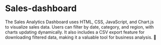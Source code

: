 # Sales-dashboard
The Sales Analytics Dashboard uses HTML, CSS, JavaScript, and Chart.js to visualize sales data. Users can filter by date, category, and region, with charts updating dynamically. It also includes a CSV export feature for downloading filtered data, making it a valuable tool for business analysis. 🚀
